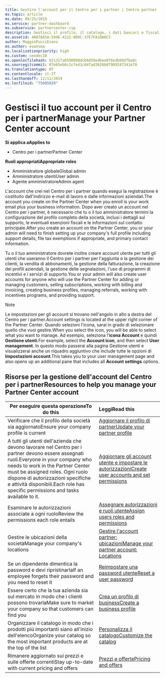 ```yaml
---
title: Gestire l'account per il Centro per i partner | Centro partner
ms.topic: article
ms.date: 09/25/2019
ms.service: partner-dashboard
ms.subservice: partnercenter-csp
description: Gestisci il profilo, il catalogo, i dati bancari e fiscali, i ruoli e le autorizzazioni della tua azienda e altro ancora nel Centro per i partner.
ms.assetid: 4A07A85A-594E-4121-808C-37E7FA18A0C5
author: MaggiePucciEvans
ms.author: evansma
ms.localizationpriority: high
ms.custom: seodec18
ms.openlocfilehash: 62131fa6590898dcb6d59e4bee0f6edb68dfba0c
ms.sourcegitcommit: 07eb5eb6c1cfed1c84fad3626b8f989247341e70
ms.translationtype: HT
ms.contentlocale: it-IT
ms.lasthandoff: 12/11/2019
ms.locfileid: "75005020"
---
```

# <a name="manage-your-partner-center-account"></a><span data-ttu-id="2acfc-103">Gestisci il tuo account per il Centro per i partner</span><span class="sxs-lookup"><span data-stu-id="2acfc-103">Manage your Partner Center account</span></span>

<span data-ttu-id="2acfc-104">**Si applica a**</span><span class="sxs-lookup"><span data-stu-id="2acfc-104">**Applies to**</span></span>

-  <span data-ttu-id="2acfc-105">Centro per i partner</span><span class="sxs-lookup"><span data-stu-id="2acfc-105">Partner Center</span></span>

<span data-ttu-id="2acfc-106">**Ruoli appropriati**</span><span class="sxs-lookup"><span data-stu-id="2acfc-106">**Appropriate roles**</span></span>
-   <span data-ttu-id="2acfc-107">Amministratore globale</span><span class="sxs-lookup"><span data-stu-id="2acfc-107">Global admin</span></span>
-   <span data-ttu-id="2acfc-108">Amministratore utenti</span><span class="sxs-lookup"><span data-stu-id="2acfc-108">User admin</span></span>
-   <span data-ttu-id="2acfc-109">Agente amministratore</span><span class="sxs-lookup"><span data-stu-id="2acfc-109">Admin agent</span></span>

<span data-ttu-id="2acfc-110">L'account che crei nel Centro per i partner quando esegui la registrazione è costituito dall'indirizzo e-mail di lavoro e dalle informazioni aziendali.</span><span class="sxs-lookup"><span data-stu-id="2acfc-110">The account you create on the Partner Center when you enroll is your work email plus your business information.</span></span> <span data-ttu-id="2acfc-111">Dopo aver creato un account nel Centro per i partner, è necessario che tu o il tuo amministratore termini la configurazione del profilo completo della società, inclusi i dettagli sul supporto, le eventuali esenzioni fiscali e le informazioni sul contatto principale.</span><span class="sxs-lookup"><span data-stu-id="2acfc-111">After you create an account on the Partner Center, you or your admin will need to finish setting up your company's full profile including support details, file tax exemptions if appropriate, and primary contact information.</span></span> 

<span data-ttu-id="2acfc-112">Tu o il tuo amministratore dovrete inoltre creare account utente per tutti gli utenti che useranno il Centro per i partner per l'aggiunta o la gestione dei clienti, la vendita di abbonamenti, la gestione della fatturazione, la creazione dei profili aziendali, la gestione delle segnalazioni, l'uso di programmi di incentivi e i servizi di supporto.</span><span class="sxs-lookup"><span data-stu-id="2acfc-112">You or your admin will also create user accounts for anyone who will use the Partner Center for adding or managing customers, selling subscriptions, working with billing and invoicing, creating business profiles, managing referrals, working with incentives programs, and providing support.</span></span>

>[!NOTE]
><span data-ttu-id="2acfc-113">Le impostazioni per gli account si trovano nell'angolo in alto a destra del Centro per i partner.</span><span class="sxs-lookup"><span data-stu-id="2acfc-113">Account settings is located at the upper right corner of the Partner Center.</span></span> <span data-ttu-id="2acfc-114">Quando selezioni l'icona, sarai in grado di selezionare quello che vuoi gestire.</span><span class="sxs-lookup"><span data-stu-id="2acfc-114">When you select the icon, you will be able to select what you want to manage.</span></span> <span data-ttu-id="2acfc-115">Ad esempio, seleziona l'**icona Account** e quindi **Gestione utenti**.</span><span class="sxs-lookup"><span data-stu-id="2acfc-115">For example, select the **Account icon**, and then select **User management**.</span></span> <span data-ttu-id="2acfc-116">In questo modo passerai alla pagina Gestione utenti e visualizzerai anche un riquadro aggiuntivo che include tutte le opzioni di **Impostazioni account**.</span><span class="sxs-lookup"><span data-stu-id="2acfc-116">This takes you to your user management page and also opens up an additional pane that includes all **Account settings** options.</span></span>


## <a name="resources-to-help-you-manage-your-partner-center-account"></a><span data-ttu-id="2acfc-117">Risorse per la gestione dell'account del Centro per i partner</span><span class="sxs-lookup"><span data-stu-id="2acfc-117">Resources to help you manage your Partner Center account</span></span>

|<span data-ttu-id="2acfc-118">**Per eseguire questa operazione**</span><span class="sxs-lookup"><span data-stu-id="2acfc-118">**To do this**</span></span>   |<span data-ttu-id="2acfc-119">**Leggi**</span><span class="sxs-lookup"><span data-stu-id="2acfc-119">**Read this**</span></span>   |
|-----------------------|:-----------------------|
|<span data-ttu-id="2acfc-120">Verificare che il profilo della società sia aggiornato</span><span class="sxs-lookup"><span data-stu-id="2acfc-120">Ensure your company profile is current</span></span>   |[<span data-ttu-id="2acfc-121">Aggiornare il profilo di partner</span><span class="sxs-lookup"><span data-stu-id="2acfc-121">Update your partner profile</span></span>](update-your-partner-profile.md)|
|<span data-ttu-id="2acfc-122">A tutti gli utenti dell'azienda che devono lavorare nel Centro per i partner devono essere assegnati ruoli.</span><span class="sxs-lookup"><span data-stu-id="2acfc-122">Everyone in your company who needs to work in the Partner Center must be assigned roles.</span></span> <span data-ttu-id="2acfc-123">Ogni ruolo dispone di autorizzazioni specifiche e attività disponibili.</span><span class="sxs-lookup"><span data-stu-id="2acfc-123">Each role has specific permissions and tasks available to it.</span></span>|[<span data-ttu-id="2acfc-124">Aggiornare gli account utente e impostare le autorizzazioni</span><span class="sxs-lookup"><span data-stu-id="2acfc-124">Create user accounts and set permissions</span></span>](create-user-accounts-and-set-permissions.md)|
|<span data-ttu-id="2acfc-125">Esaminare le autorizzazioni associate a ogni ruolo</span><span class="sxs-lookup"><span data-stu-id="2acfc-125">Review the permissions each role entails</span></span>|[<span data-ttu-id="2acfc-126">Assegnare autorizzazioni e ruoli utente</span><span class="sxs-lookup"><span data-stu-id="2acfc-126">Assign users roles and permissions</span></span>](permissions-overview.md)
|<span data-ttu-id="2acfc-127">Gestire le ubicazioni della società</span><span class="sxs-lookup"><span data-stu-id="2acfc-127">Manage your company's locations</span></span>|[<span data-ttu-id="2acfc-128">Gestire l'account partner: ubicazioni</span><span class="sxs-lookup"><span data-stu-id="2acfc-128">Manage your partner account: Locations</span></span>](manage-locations.md)
|<span data-ttu-id="2acfc-129">Se un dipendente dimentica la password e devi ripristinarla</span><span class="sxs-lookup"><span data-stu-id="2acfc-129">If an employee forgets their password and you need to reset it</span></span>  |[<span data-ttu-id="2acfc-130">Reimpostare una password utente</span><span class="sxs-lookup"><span data-stu-id="2acfc-130">Reset a user password</span></span>](reset-a-user-password.md)|
|<span data-ttu-id="2acfc-131">Essere certo che la tua azienda sia sul mercato in modo che i clienti possono trovarla</span><span class="sxs-lookup"><span data-stu-id="2acfc-131">Make sure to market your company so that customers can find you</span></span>   |[<span data-ttu-id="2acfc-132">Crea un profilo di business</span><span class="sxs-lookup"><span data-stu-id="2acfc-132">Create a business profile</span></span>](create-a-marketing-profile.md)|
|<span data-ttu-id="2acfc-133">Organizzare il catalogo in modo che i prodotti più importanti siano all'inizio dell'elenco</span><span class="sxs-lookup"><span data-stu-id="2acfc-133">Organize your catalog so the most important products are at the top of the list</span></span>   |[<span data-ttu-id="2acfc-134">Personalizza il catalogo</span><span class="sxs-lookup"><span data-stu-id="2acfc-134">Customize the catalog</span></span>](customize-the-catalog.md)|
|<span data-ttu-id="2acfc-135">Rimanere aggiornato sui prezzi e sulle offerte correnti</span><span class="sxs-lookup"><span data-stu-id="2acfc-135">Stay up-to-date with current pricing and offers</span></span>   |[<span data-ttu-id="2acfc-136">Prezzi e offerte</span><span class="sxs-lookup"><span data-stu-id="2acfc-136">Pricing and offers</span></span>](pricing-and-offers.md)|













 

 



